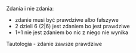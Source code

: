 Zdania i nie zdania:
- zdanie musi być prawdziwe albo fałszywe
- 2 dzieli 6 (2|6) jest zdaniem bo jest prawdziwe
- 1+1 nie jest zdaniem bo nic z niego nie wynika

Tautologia - zdanie zawsze prawdziwe
